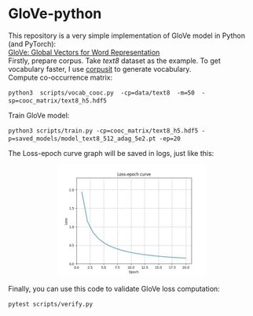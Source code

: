 # GloVe-python
This repository is a very simple implementation of GloVe model in Python (and PyTorch):  
[GloVe: Global Vectors for Word Representation](https://nlp.stanford.edu/projects/glove/)  
Firstly, prepare corpus. Take *text8* dataset as the example. To get vocabulary faster, I use [corpusit](https://github.com/kduxin/corpusit) to generate vocabulary.  
Compute co-occurrence matrix:  

	python3  scripts/vocab_cooc.py  -cp=data/text8  -m=50  -sp=cooc_matrix/text8_h5.hdf5

Train GloVe model:  

	python3 scripts/train.py -cp=cooc_matrix/text8_h5.hdf5 -p=saved_models/model_text8_512_adag_5e2.pt -ep=20
The Loss-epoch curve graph will be saved in logs, just like this:
<center><img src="./logs/training_curve.jpg" width="60%"></center>

Finally, you can use this code to validate GloVe loss computation:  
	
	pytest scripts/verify.py

